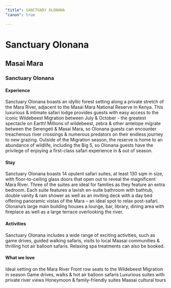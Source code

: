 ```yaml
---
"title": SANCTUARY OLONANA
"canon": true

---
```


# Sanctuary Olonana
## Masai Mara
### Sanctuary Olonana

#### Experience
Sanctuary Olonana boasts an idyllic forest setting along a private stretch of the Mara River, adjacent to the Masai Mara National Reserve in Kenya.
This luxurious &amp; intimate safari lodge provides guests with easy access to the iconic Wildebeest Migration between July &amp; October - the greatest spectacle on Earth!
Millions of wildebeest, zebra &amp; other antelope migrate between the Serengeti &amp; Masai Mara, so Olonana guests can encounter treacherous river crossings &amp; numerous predators on their endless journey to new grazing.
Outside of the Migration season, the reserve is home to an abundance of wildlife, including the Big 5, so Olonana guests have the privilege of enjoying a first-class safari experience in &amp; out of season.

#### Stay
Sanctuary Olonana boasts 14 opulent safari suites, at least 130 sqm in size, with floor-to-ceiling glass doors that open out to reveal the magnificent Mara River.  Three of the suites are ideal for families as they feature an extra bedroom.
Each suite features a lavish en-suite bathroom with bathtub, double vanity &amp; rain shower as well as an inviting deck with a day bed offering panoramic vistas of the Mara – an ideal spot to relax post-safari.
Olonana’s large main building houses a lounge, bar, library, dining area with fireplace as well as a large terrace overlooking the river.

#### Activities
Sanctuary Olonana includes a wide range of exciting activities, such as game drives, guided walking safaris, visits to local Maasai communities &amp; thrilling hot air balloon safaris.
Relaxing spa treatments can also be booked.


#### What we love
Ideal setting on the Mara River
Front row seats to the Wildebeest Migration in season
Game drives, walks &amp; hot air balloon safaris
Luxurious suites with private river views
Honeymoon &amp; family-friendly suites
Maasai cultural tours